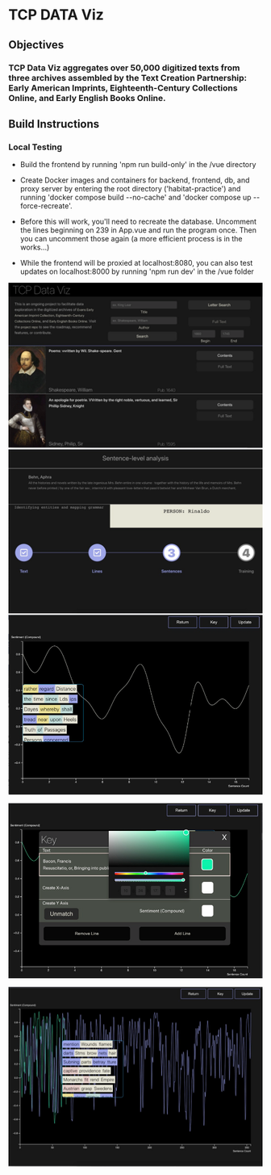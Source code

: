 # TCP DATA Viz

## Objectives 
### TCP Data Viz aggregates over 50,000 digitized texts from three archives assembled by the Text Creation Partnership: Early American Imprints, Eighteenth-Century Collections Online, and Early English Books Online.

## Build Instructions

### Local Testing
* Build the frontend by running 'npm run build-only' in the /vue directory

* Create Docker images and containers for backend, frontend, db, and proxy server by entering the root directory ('habitat-practice') and running 'docker compose build --no-cache' and 'docker compose up --force-recreate'.

* Before this will work, you'll need to recreate the database. Uncomment the lines beginning on 239 in App.vue and run the program once. Then you can uncomment those again (a more efficient process is in the works...)  

* While the frontend will be proxied at localhost:8080, you can also test updates on localhost:8000 by running 'npm run dev' in the /vue folder

![Landing Page](./habitat-practice/vue/src/assets/landingpage.png?raw=true)
![Loading Screen](./habitat-practice/vue/src/assets/loadingscreen.png?raw=true)
![Initial Line Graph](./habitat-practice/vue/src/assets/initialline.png?raw=true)

![Line Color Picker](./habitat-practice/vue/src/assets/colorpicker.png?raw=true)

![Multiple Lines](./habitat-practice/vue/src/assets/twolines.png?raw=true)
